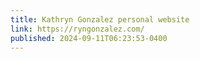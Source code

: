 ```yaml
---
title: Kathryn Gonzalez personal website
link: https://ryngonzalez.com/
published: 2024-09-11T06:23:53-0400
---
```

